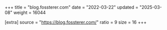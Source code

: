 +++
title = "blog.fossterer.com"
date = "2022-03-22"
updated = "2025-03-08"
weight = 16044

[extra]
source = "https://blog.fossterer.com/"
ratio = 9
size = 16
+++
